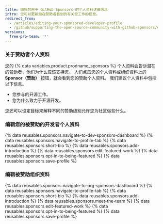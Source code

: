 ```yaml
---
title: 编辑您用于 GitHub Sponsors 的个人资料详细信息
intro: 您可以更新潜在赞助者看到的有关您工作的信息。
redirect_from:
  - /articles/editing-your-sponsored-developer-profile
  - /github/supporting-the-open-source-community-with-github-sponsors/editing-your-sponsored-developer-profile
versions:
  free-pro-team: '*'
---
```


### 关于赞助者个人资料

您的 {% data variables.product.prodname_sponsors %} 个人资料会告诉潜在的赞助者，他们为什么应该支持您。 人们点击您的个人资料或组织资料上的 **Sponsor（赞助）** 按钮，就会看到您的赞助个人资料。 我们建议个人资料中包括以下信息。

- 您参与的开源工作。
- 您为什么致力于开源开发。

您还可以设定目标来解释不同的赞助级别允许您为社区做些什么。

### 编辑您的被赞助的开发者个人资料

{% data reusables.sponsors.navigate-to-dev-sponsors-dashboard %}
{% data reusables.sponsors.navigate-to-profile-tab %}
{% data reusables.sponsors.short-bio %}
{% data reusables.sponsors.add-introduction %}
{% data reusables.sponsors.edit-featured-work %}
{% data reusables.sponsors.opt-in-to-being-featured %}
{% data reusables.sponsors.save-profile %}

### 编辑被赞助组织资料

{% data reusables.sponsors.navigate-to-org-sponsors-dashboard %}
{% data reusables.sponsors.navigate-to-profile-tab %}
{% data reusables.sponsors.short-bio %}
{% data reusables.sponsors.add-introduction %}
{% data reusables.sponsors.meet-the-team %}
{% data reusables.sponsors.edit-featured-work %}
{% data reusables.sponsors.opt-in-to-being-featured %}
{% data reusables.sponsors.save-profile %}
